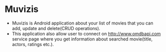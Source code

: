 # Muvizis

- Muvizis is Android application about your list of movies that you can add, update and delete(CRUD operations). 
 - This application also allow user to connect on http://www.omdbapi.com service page where you get information about searched movie(title, actors, ratings etc.).
